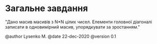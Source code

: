 # Загальне завдання
"Дано масив масивів з N*N цілих чисел. Елементи головної діагоналі записати в одновимірний масив, упорядкувати за зростанням."


@author Lysenko M.
@date 22-dec-2020
@version 0.1
